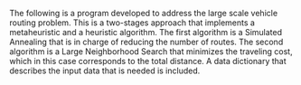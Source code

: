 The following is a program developed to address the large scale vehicle routing problem. This is a two-stages approach that implements a metaheuristic and a heuristic algorithm. The first algorithm is a Simulated Annealing that is in charge of reducing the number of routes. The second algorithm is a Large Neighborhood Search that minimizes the traveling cost, which in this case corresponds to the total distance. A data dictionary that describes the input data that is needed is included.
